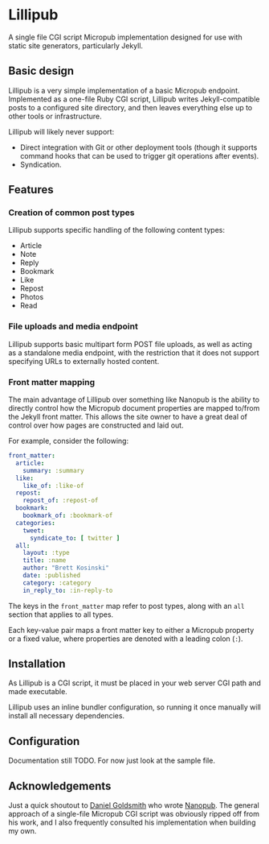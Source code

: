 # Lillipub

A single file CGI script Micropub implementation designed for use with static site generators, particularly Jekyll.

## Basic design

Lillipub is a very simple implementation of a basic Micropub endpoint.  Implemented as a one-file Ruby CGI script, Lillipub writes Jekyll-compatible posts to a configured site directory, and then leaves everything else up to other tools or infrastructure.

Lillipub will likely never support:

- Direct integration with Git or other deployment tools (though it supports command hooks that can be used to trigger git operations after events).
- Syndication.

## Features

### Creation of common post types

Lillipub supports specific handling of the following content types:

  - Article
  - Note
  - Reply
  - Bookmark
  - Like
  - Repost
  - Photos
  - Read

### File uploads and media endpoint

Lillipub supports basic multipart form POST file uploads, as well as acting as a standalone media endpoint, with the restriction that it does not support specifying URLs to externally hosted content.

### Front matter mapping

The main advantage of Lillipub over something like Nanopub is the ability to directly control how the Micropub document properties are mapped to/from the Jekyll front matter.  This allows the site owner to have a great deal of control over how pages are constructed and laid out.

For example, consider the following:

```yaml
front_matter:
  article:
    summary: :summary
  like:
    like_of: :like-of
  repost:
    repost_of: :repost-of
  bookmark:
    bookmark_of: :bookmark-of
  categories:
    tweet:
      syndicate_to: [ twitter ]
  all:
    layout: :type
    title: :name
    author: "Brett Kosinski"
    date: :published
    category: :category
    in_reply_to: :in-reply-to
```

The keys in the `front_matter` map refer to post types, along with an `all` section that applies to all types.

Each key-value pair maps a front matter key to either a Micropub property or a fixed value, where properties are denoted with a leading colon (`:`).

## Installation

As Lillipub is a CGI script, it must be placed in your web server CGI path and made executable.

Lillipub uses an inline bundler configuration, so running it once manually will install all necessary dependencies.

## Configuration

Documentation still TODO.  For now just look at the sample file.

## Acknowledgements

Just a quick shoutout to [Daniel Goldsmith](https://ascraeus.org/) who wrote [Nanopub](https://github.com/dg01d/nanopub).  The general approach of a single-file Micropub CGI script was obviously ripped off from his work, and I also frequently consulted his implementation when building my own.
